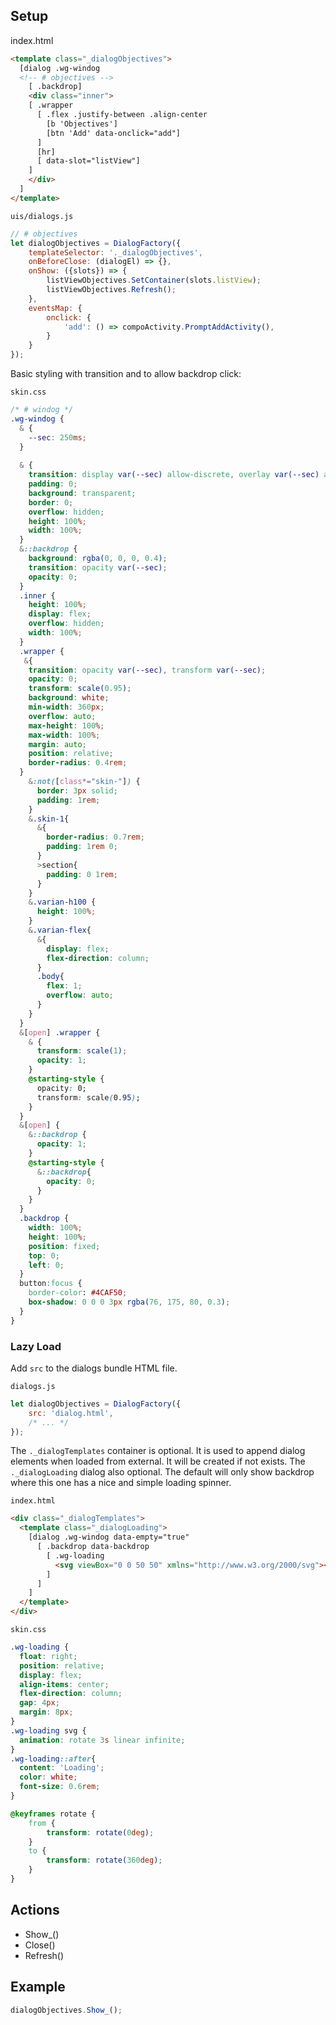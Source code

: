 ## Setup
index.html
```html
<template class="_dialogObjectives">
  [dialog .wg-windog
  <!-- # objectives -->
    [ .backdrop]
    <div class="inner">
    [ .wrapper
      [ .flex .justify-between .align-center
        [b 'Objectives']
        [btn 'Add' data-onclick="add"]
      ]
      [hr]
      [ data-slot="listView"]
    ]
    </div>
  ]
</template>
```


`uis/dialogs.js`
```js
// # objectives
let dialogObjectives = DialogFactory({
    templateSelector: '._dialogObjectives',
    onBeforeClose: (dialogEl) => {},
    onShow: ({slots}) => {
        listViewObjectives.SetContainer(slots.listView);
        listViewObjectives.Refresh();
    },
    eventsMap: {
        onclick: {
            'add': () => compoActivity.PromptAddActivity(),
        }
    }
});
```

Basic styling with transition and to allow backdrop click:

`skin.css`
```css
/* # windog */
.wg-windog {
  & {
    --sec: 250ms;
  }
  
  & {
    transition: display var(--sec) allow-discrete, overlay var(--sec) allow-discrete, opacity var(--sec);
    padding: 0;
    background: transparent;
    border: 0;
    overflow: hidden;
    height: 100%;
    width: 100%;
  }
  &::backdrop {
    background: rgba(0, 0, 0, 0.4);
    transition: opacity var(--sec);
    opacity: 0;
  }
  .inner {
    height: 100%;
    display: flex;
    overflow: hidden;
    width: 100%;
  }
  .wrapper {
   &{
    transition: opacity var(--sec), transform var(--sec);
    opacity: 0;
    transform: scale(0.95);
    background: white;
    min-width: 360px;
    overflow: auto;
    max-height: 100%;
    max-width: 100%;
    margin: auto;
    position: relative;
    border-radius: 0.4rem;
  }
    &:not([class*="skin-"]) {
      border: 3px solid;
      padding: 1rem;
    }
    &.skin-1{
      &{
        border-radius: 0.7rem;
        padding: 1rem 0;
      }
      >section{
        padding: 0 1rem;
      }
    }
    &.varian-h100 {
      height: 100%;
    }
    &.varian-flex{
      &{
        display: flex;
        flex-direction: column;
      }
      .body{
        flex: 1;
        overflow: auto;
      }
    }
  }
  &[open] .wrapper {
    & {
      transform: scale(1);
      opacity: 1;
    }
    @starting-style {
      opacity: 0;
      transform: scale(0.95);
    }
  }
  &[open] {
    &::backdrop {
      opacity: 1;
    }
    @starting-style {
      &::backdrop{
        opacity: 0;
      }
    }
  }
  .backdrop {
    width: 100%;
    height: 100%;
    position: fixed;
    top: 0;
    left: 0;
  }
  button:focus {
    border-color: #4CAF50;
    box-shadow: 0 0 0 3px rgba(76, 175, 80, 0.3);
  }
}
```

### Lazy Load

Add `src` to the dialogs bundle HTML file.

`dialogs.js`
```js
let dialogObjectives = DialogFactory({
    src: 'dialog.html',
    /* ... */
});
```

The `._dialogTemplates` container is optional. It is used to append dialog elements when loaded from external. It will be created if not exists. The `._dialogLoading` dialog also optional. The default will only show backdrop where this one has a nice and simple loading spinner.

`index.html`
```html
<div class="_dialogTemplates">
  <template class="_dialogLoading">
    [dialog .wg-windog data-empty="true"
      [ .backdrop data-backdrop
        [ .wg-loading
          <svg viewBox="0 0 50 50" xmlns="http://www.w3.org/2000/svg"><circle cx="25" cy="25" r="20" fill="none" stroke="#ffffffaa" stroke-dasharray="100" stroke-dashoffset="75" stroke-width="4"/></svg>
        ]
      ]
    ]  
  </template>
</div>
```

`skin.css`
```css
.wg-loading {
  float: right;
  position: relative;
  display: flex;
  align-items: center;
  flex-direction: column;
  gap: 4px;
  margin: 8px;
}
.wg-loading svg {
  animation: rotate 3s linear infinite;
}
.wg-loading::after{
  content: 'Loading';
  color: white;
  font-size: 0.6rem;
}

@keyframes rotate {
    from {
        transform: rotate(0deg);
    }
    to {
        transform: rotate(360deg);
    }
}
```


## Actions
- Show_()
- Close()
- Refresh()

## Example
```js
dialogObjectives.Show_();
```
